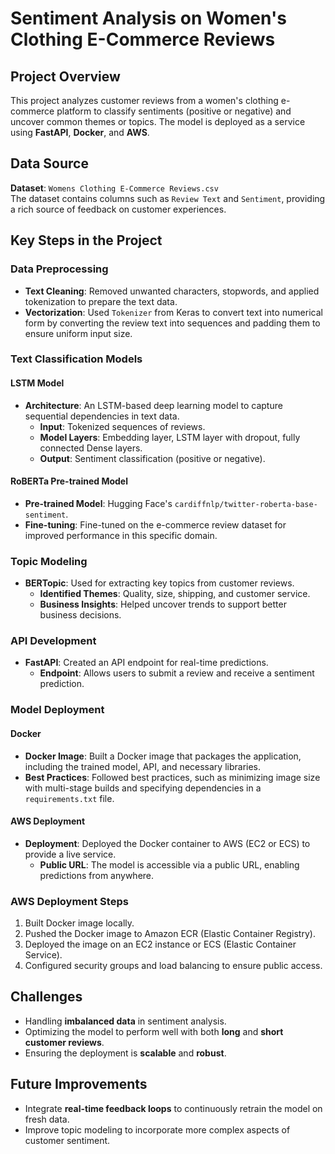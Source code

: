 # Sentiment Analysis on Women's Clothing E-Commerce Reviews

## Project Overview
This project analyzes customer reviews from a women's clothing e-commerce platform to classify sentiments (positive or negative) and uncover common themes or topics. The model is deployed as a service using **FastAPI**, **Docker**, and **AWS**.

## Data Source
**Dataset**: `Womens Clothing E-Commerce Reviews.csv`  
The dataset contains columns such as `Review Text` and `Sentiment`, providing a rich source of feedback on customer experiences.

## Key Steps in the Project

### Data Preprocessing
- **Text Cleaning**: Removed unwanted characters, stopwords, and applied tokenization to prepare the text data.
- **Vectorization**: Used `Tokenizer` from Keras to convert text into numerical form by converting the review text into sequences and padding them to ensure uniform input size.

### Text Classification Models

#### LSTM Model
- **Architecture**: An LSTM-based deep learning model to capture sequential dependencies in text data.
  - **Input**: Tokenized sequences of reviews.
  - **Model Layers**: Embedding layer, LSTM layer with dropout, fully connected Dense layers.
  - **Output**: Sentiment classification (positive or negative).

#### RoBERTa Pre-trained Model
- **Pre-trained Model**: Hugging Face's `cardiffnlp/twitter-roberta-base-sentiment`.
- **Fine-tuning**: Fine-tuned on the e-commerce review dataset for improved performance in this specific domain.

### Topic Modeling
- **BERTopic**: Used for extracting key topics from customer reviews.
  - **Identified Themes**: Quality, size, shipping, and customer service.
  - **Business Insights**: Helped uncover trends to support better business decisions.

### API Development
- **FastAPI**: Created an API endpoint for real-time predictions.
  - **Endpoint**: Allows users to submit a review and receive a sentiment prediction.

### Model Deployment

#### Docker
- **Docker Image**: Built a Docker image that packages the application, including the trained model, API, and necessary libraries.
- **Best Practices**: Followed best practices, such as minimizing image size with multi-stage builds and specifying dependencies in a `requirements.txt` file.

#### AWS Deployment
- **Deployment**: Deployed the Docker container to AWS (EC2 or ECS) to provide a live service.
  - **Public URL**: The model is accessible via a public URL, enabling predictions from anywhere.

### AWS Deployment Steps
1. Built Docker image locally.
2. Pushed the Docker image to Amazon ECR (Elastic Container Registry).
3. Deployed the image on an EC2 instance or ECS (Elastic Container Service).
4. Configured security groups and load balancing to ensure public access.

## Challenges
- Handling **imbalanced data** in sentiment analysis.
- Optimizing the model to perform well with both **long** and **short customer reviews**.
- Ensuring the deployment is **scalable** and **robust**.

## Future Improvements
- Integrate **real-time feedback loops** to continuously retrain the model on fresh data.
- Improve topic modeling to incorporate more complex aspects of customer sentiment.
